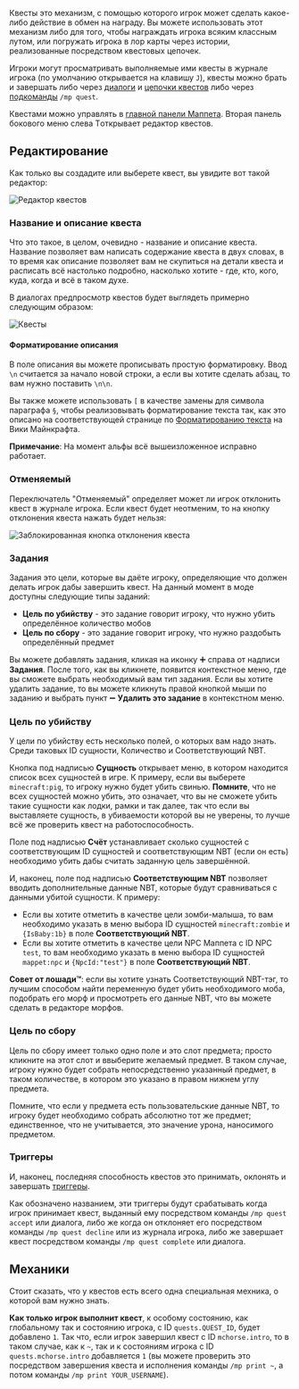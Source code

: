 Квесты это механизм, с помощью которого игрок может сделать какое-либо действие в обмен на награду. Вы можете использовать этот механизм либо для того, чтобы награждать игрока всяким классным лутом, или погружать игрока в лор карты через истории, реализованные посредством квестовых цепочек.

Игроки могут просматривать выполняемые ими квесты в журнале игрока (по умолчанию открывается на клавишу `J`), квесты можно брать и завершать либо через [диалоги](./Диалоги.md) и [цепочки квестов](./Цепочки-квестов.md) либо через [подкоманды](./Команды.md#команды-квестов) `/mp quest`.

Квестами можно управлять в [главной панели Маппета](./Главная-панель-Маппета.md). Вторая панель бокового меню слева Tоткрывает редактор квестов.

## Редактирование

Как только вы создадите или выберете квест, вы увидите вот такой редактор:

![Редактор квестов](https://i.imgur.com/D4sDyQ1.png)

### Название и описание квеста

Что это такое, в целом, очевидно - название и описание квеста. Название позволяет вам написать содержание квеста в двух словах, в то время как описание позволяет вам не скупиться на детали квеста и расписать всё настолько подробно, насколько хотите - где, кто, кого, куда, когда и всё в таком духе. 

В диалогах предпросмотр квестов будет выглядеть примерно следующим образом:

![Квесты](https://i.imgur.com/wkDLz7Q.png)

#### Форматирование описания

В поле описания вы можете прописывать простую форматировку. Ввод `\n` считается за начало новой строки, а если вы хотите сделать абзац, то вам нужно поставить `\n\n`.

Вы также можете использовать `[` в качестве замены для символа параграфа `§`, чтобы реализовывать форматирование текста так, как это описано на соответствующей странице по [Форматированию текста](https://minecraft.fandom.com/ru/wiki/%D0%A4%D0%BE%D1%80%D0%BC%D0%B0%D1%82%D0%B8%D1%80%D0%BE%D0%B2%D0%B0%D0%BD%D0%B8%D0%B5_%D1%82%D0%B5%D0%BA%D1%81%D1%82%D0%B0) на Вики Майнкрафта.

**Примечание**: На момент альфы всё вышеизложенное исправно работает.

### Отменяемый 

Переключатель "Отменяемый" определяет может ли игрок отклонить квест в журнале игрока. Если квест будет неотменим, то на кнопку отклонения квеста нажать будет нельзя:

![Заблокированная кнопка отклонения квеста](https://i.imgur.com/mcmf7Mi.png)

### Задания

Задания это цели, которые вы даёте игроку, определяющие что должен делать игрок дабы завершить квест. На данный момент в моде доступны следующие типы заданий:

* **Цель по убийству** - это задание говорит игроку, что нужно убить определённое количество мобов
* **Цель по сбору** - это задание говорит игроку, что нужно раздобыть определённый предмет

Вы можете добавлять задания, кликая на иконку ➕ справа от надписи **Задания**. После того, как вы кликнете, появится контекстное меню, где вы сможете выбрать необходимый вам тип задания. Если вы хотите удалить задание, то вы можете кликнуть правой кнопкой мыши по заданию и выбрать пункт ➖ **Удалить это задание** в контекстном меню.

### Цель по убийству

У цели по убийству есть несколько полей, о которых вам надо знать. Среди таковых ID сущности, Количество и Соответствующий NBT.

Кнопка под надписью **Сущность** открывает меню, в котором находится список всех сущностей в игре. К примеру, если вы выберете `minecraft:pig`, то игроку нужно будет убить свинью. **Помните**, что не всех сущностей можно убить, это означает, что вы не сможете убить такие сущности как лодки, рамки и так далее, так что если вы выставляете сущность, в убиваемости которой вы не уверены, то лучше всё же проверить квест на работоспособность.

Поле под надписью **Счёт** устанавливает сколько сущностей с соответствующим ID сущностей и соответствующим NBT (если он есть) необходимо убить дабы считать заданную цель завершённой.

И, наконец, поле под надписью **Соответствующим NBT** позволяет вводить дополнительные данные NBT, которые будут сравниваться с данными убитой сущности. К примеру:

* Если вы хотите отметить в качестве цели зомби-малыша, то вам необходимо указать в меню выбора ID сущностей `minecraft:zombie` и `{IsBaby:1b}` в поле **Соответствующий NBT**.
* Если вы хотите отметить в качестве цели NPC Маппета с ID NPC `test`, то вам необходимо указать в меню выбора ID сущностей `mappet:npc` и `{NpcId:"test"}` в поле **Соответствующий NBT**.

**Совет от лошади™**: если вы хотите узнать Соответствующий NBT-тэг, то лучшим способом найти переменную будет убить необходимого моба, подобрать его морф и просмотреть его данные NBT, что вы можете сделать в редакторе морфов.

### Цель по сбору

Цель по сбору имеет только одно поле и это слот предмета; просто кликните на этот слот и ввыберите желаемый предмет. В таком случае, игроку нужно будет собрать непосредственно указанный предмет, в таком количестве, в котором это указано в правом нижнем углу предмета.

Помните, что если у предмета есть пользовательские данные NBT, то игроку будет необходимо собрать абсолютно тот же предмет; единственное, что не учитывается, это значение урона, наносимого предметом.

### Триггеры

И, наконец, последняя способность квестов это принимать, оклонять и завершать [триггеры](./Триггер.md). 

Как обозначено названием, эти триггеры будут срабатывать когда игрок принимает квест, выданный ему посредством команды `/mp quest accept` или диалога, либо же когда он отклоняет его посредством команды `/mp quest decline` или из журнала игрока, либо же завершает квест посредством команды `/mp quest complete` или диалога.

## Механики

Стоит сказать, что у квестов есть всего одна специальная мехника, о которой вам нужно знать. 

**Как только игрок выполнит квест**, к особому состоянию, как глобальному так и состоянию игрока, с ID `quests.QUEST_ID`, будет добавлено `1`. Так что, если игрок завершил квест с ID `mchorse.intro`, то в таком случае, как к `~`, так и к состояниям игрока с ID `quests.mchorse.intro` добавляется `1` (вы можете проверить это посредством завершения квеста и исполнения команды `/mp print ~`, а потом команды `/mp print YOUR_USERNAME`).

